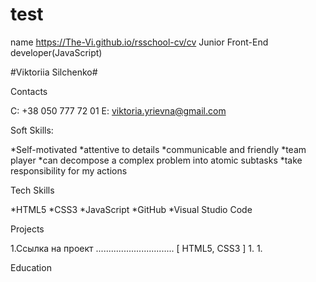 # test
name
https://The-Vi.github.io/rsschool-cv/cv
Junior Front-End developer(JavaScript)

#Viktoriia Silchenko#

Contacts

C: +38 050 777 72 01
E: viktoria.yrievna@gmail.com

Soft Skills:

*Self-motivated *attentive to details *communicable and friendly *team player *can decompose a complex problem into atomic subtasks *take responsibility for my actions

Tech Skills

*HTML5 *CSS3 *JavaScript *GitHub *Visual Studio Code

Projects 

1.Ссылка на проект ............................... [ HTML5, CSS3 ] 
1. 
1. 

Education
